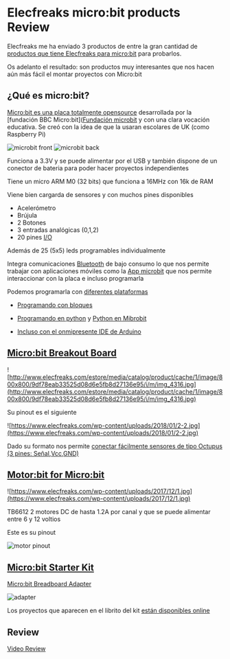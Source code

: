 # Elecfreaks micro:bit products Review

Elecfreaks me ha enviado 3 productos de entre la gran cantidad de [productos que tiene Elecfreaks para micro:bit](http://www.elecfreaks.com/estore/micro-bit) para probarlos.

Os adelanto el resultado: son productos muy interesantes que nos hacen aún más fácil el montar proyectos con Micro:bit

## ¿Qué es micro:bit?

[Micro:bit es una placa totalmente opensource](https://www.microbit.co.uk/open_source) desarrollada por la [fundación BBC Micro:bit]([Fundación microbit](http://microbit.org/es/) y con una clara vocación educativa. Se creó con la idea de que la usaran escolares de UK (como Raspberry Pi)

![microbit front](http://microbit.org/images/microbit-front.png)
![microbit back](http://microbit.org/images/microbit-back.png)

Funciona a 3.3V y se puede alimentar por el USB y también dispone de un conector de bateria para poder hacer proyectos independientes

Tiene un micro ARM M0 (32 bits) que funciona a 16MHz con 16k de RAM

Viene bien cargarda de sensores y con muchos pines disponibles

* Acelerómetro
* Brújula
* 2 Botones
* 3 entradas analógicas (0,1,2)
* 20 pines [I/O](http://microbit.org/es/hardware/pins/)

Además de 25 (5x5) leds programables individualmente

Integra comunicaciones [Bluetooth](http://microbit.org/es/mobile/) de bajo consumo lo que nos permite trabajar con aplicaciones móviles como la [App microbit](https://play.google.com/store/apps/details?id=com.samsung.microbit&hl=es) que nos permite interaccionar con la placa e incluso programarla

Podemos programarla con [diferentes plataformas](https://hackaday.com/2017/12/02/exploring-the-bbc-microbit-software-stack/)

* [Programando con bloques](https://pxt.microbit.org/?lang=es)

* [Programando en python](http://python.microbit.org/) y [Python en Mibrobit](https://www.python.org/community/microbit/)

* [Incluso con el onmipresente IDE de Arduino](https://learn.adafruit.com/use-micro-bit-with-arduino?view=all)


## [Micro:bit Breakout Board](http://www.elecfreaks.com/estore/elecfreaks-micro-bit-breakout-board.html)

![http://www.elecfreaks.com/estore/media/catalog/product/cache/1/image/800x800/9df78eab33525d08d6e5fb8d27136e95/i/m/img_4316.jpg](http://www.elecfreaks.com/estore/media/catalog/product/cache/1/image/800x800/9df78eab33525d08d6e5fb8d27136e95/i/m/img_4316.jpg)


Su pinout es el siguiente

![https://www.elecfreaks.com/wp-content/uploads/2018/01/2-2.jpg](https://www.elecfreaks.com/wp-content/uploads/2018/01/2-2.jpg)


Dado su formato nos permite [conectar fácilmente sensores de tipo  Octupus (3 pines: Señal,Vcc,GND)](https://www.elecfreaks.com/12396.html)


## [Motor:bit for Micro:bit](http://www.elecfreaks.com/estore/elecfreaks-motor-bit-for-micro-bit.html)

![https://www.elecfreaks.com/wp-content/uploads/2017/12/1.jpg](https://www.elecfreaks.com/wp-content/uploads/2017/12/1.jpg)


TB6612 2 motores DC de hasta 1.2A por canal y que se puede alimentar entre 6 y 12 voltios

Este es su pinout

![motor pinout](https://www.elecfreaks.com/wp-content/uploads/2017/12/121217_1035_ElecfreaksM1.png)


## [Micro:bit Starter Kit](http://www.elecfreaks.com/estore/elecfreaks-micro-bit-starter-kit-without-micro-bit-board.html)



[Micro:bit Breadboard Adapter](http://www.elecfreaks.com/estore/microbit-breadboard-adapter.html)

![adapter](http://www.elecfreaks.com/estore/media/catalog/product/cache/1/image/800x800/9df78eab33525d08d6e5fb8d27136e95/i/m/img_3377.jpg)

Los proyectos que aparecen en el librito del kit  [están disponibles online](http://www.elecfreaks.com/estore/elecfreaks-micro-bit-starter-kit-without-micro-bit-board.html)

## Review

[Video Review](https://youtu.be/W4Zz6tW9laU)
